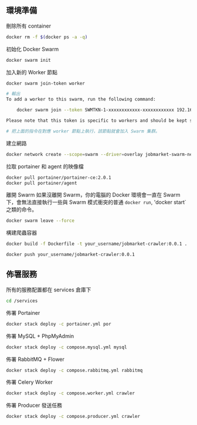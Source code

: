 ## 環境準備

刪除所有 container
```bash
docker rm -f $(docker ps -a -q)
```

初始化 Docker Swarm
```bash
docker swarm init
```

加入新的 Worker 節點
```bash
docker swarm join-token worker

# 輸出
To add a worker to this swarm, run the following command:

    docker swarm join --token SWMTKN-1-xxxxxxxxxxxx-xxxxxxxxxxxx 192.168.1.100:2377

Please note that this token is specific to workers and should be kept secret

# 把上面的指令在對應 worker 節點上執行，該節點就會加入 Swarm 集群。
```

建立網路
```bash
docker network create --scope=swarm --driver=overlay jobmarket-swarm-network
```

拉取 portainer 和 agent 的映像檔
```bash
docker pull portainer/portainer-ce:2.0.1
docker pull portainer/agent
```

離開 Swarm
如果沒離開 Swarm，你的電腦的 Docker 環境會一直在 Swarm 下，會無法直接執行一些與 Swarm 模式衝突的普通 `docker run`, 'docker start` 之類的命令。
```bash
docker swarm leave --force
```

構建爬蟲容器
```bash
docker build -f Dockerfile -t your_username/jobmarket-crawler:0.0.1 .

docker push your_username/jobmarket-crawler:0.0.1
```

## 佈署服務

所有的服務配置都在 services 倉庫下
```bash
cd /services
```

佈署 Portainer
```bash
docker stack deploy -c portainer.yml por
```

佈署 MySQL + PhpMyAdmin
```bash
docker stack deploy -c compose.mysql.yml mysql
```

佈署 RabbitMQ + Flower
```bash
docker stack deploy -c compose.rabbitmq.yml rabbitmq
```

佈署 Celery Worker
```bash
docker stack deploy -c compose.worker.yml crawler
```

佈署 Producer 發送任務
```bash
docker stack deploy -c compose.producer.yml crawler
```
